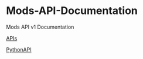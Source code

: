 # Mods-API-Documentation
Mods API v1 Documentation

[APIs](docs/APIs.md)

[PythonAPI](docs/PythonAPI/PythonAPI.md)
